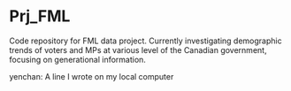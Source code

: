 # Prj_FML
Code repository for FML data project. Currently investigating demographic trends of voters and MPs at various level of the Canadian government, focusing on generational information. 

yenchan: A line I wrote on my local computer
